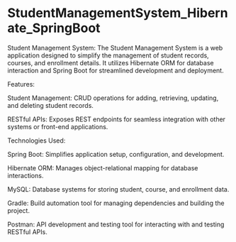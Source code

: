 # StudentManagementSystem_Hibernate_SpringBoot



Student Management System:
The Student Management System is a web application designed to simplify the management of student records, courses, and enrollment details.
It utilizes Hibernate ORM for database interaction and Spring Boot for streamlined development and deployment.

Features:

  Student Management: CRUD operations for adding, retrieving, updating, and deleting student records.

  RESTful APIs: Exposes REST endpoints for seamless integration with other systems or front-end applications.

Technologies Used:

  Spring Boot: Simplifies application setup, configuration, and development.

  Hibernate ORM: Manages object-relational mapping for database interactions.

  MySQL: Database systems for storing student, course, and enrollment data.
  
  Gradle: Build automation tool for managing dependencies and building the project.
  
  Postman: API development and testing tool for interacting with and testing RESTful APIs.
